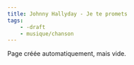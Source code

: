 ```yaml
---
title: Johnny Hallyday - Je te promets
tags:
    - -draft
    - musique/chanson
---
```


Page créée automatiquement, mais vide.
